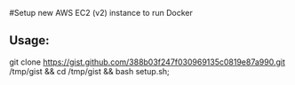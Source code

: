 #Setup new AWS EC2 (v2) instance to run Docker

## Usage:

  git clone https://gist.github.com/388b03f247f030969135c0819e87a990.git /tmp/gist && cd /tmp/gist && bash setup.sh;

